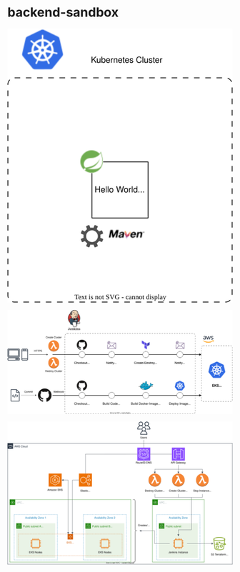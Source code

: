 # backend-sandbox

[![Application Diagram](https://github.com/oprokipchuk/backend-sandbox/blob/master/diagrams/application.drawio.svg?raw=true)](https://viewer.diagrams.net/?tags=%7B%7D&target=blank&highlight=0000ff&edit=https%3A%2F%2Fapp.diagrams.net%2F%23Hoprokipchuk%252Fbackend-sandbox%252Fmaster%252Fdiagrams%252Fapplication.drawio.svg&layers=1&nav=1&title=application.drawio.svg#Uhttps%3A%2F%2Fraw.githubusercontent.com%2Foprokipchuk%2Fbackend-sandbox%2Fmaster%2Fdiagrams%2Fapplication.drawio.svg)

[![CI-CD Diagram](https://github.com/oprokipchuk/backend-sandbox/blob/master/diagrams/ci-cd.drawio.svg?raw=true)](https://viewer.diagrams.net/?tags=%7B%7D&highlight=000000&edit=https%3A%2F%2Fapp.diagrams.net%2F%23Hoprokipchuk%252Fbackend-sandbox%252Fmaster%252Fdiagrams%252Fci-cd.drawio.svg&layers=1&nav=1&title=ci-cd.drawio.svg#Uhttps%3A%2F%2Fraw.githubusercontent.com%2Foprokipchuk%2Fbackend-sandbox%2Fmaster%2Fdiagrams%2Fci-cd.drawio.svg)

[![Infrastructure Diagram](https://github.com/oprokipchuk/backend-sandbox/blob/master/diagrams/infrastructure.drawio.svg?raw=true)](https://viewer.diagrams.net/?tags=%7B%7D&target=blank&highlight=0000ff&edit=https%3A%2F%2Fapp.diagrams.net%2F%3Flibs%3Dgeneral%3Baws4%23Hoprokipchuk%252Fbackend-sandbox%252Fmaster%252Fdiagrams%252Finfrastructure.drawio.svg&layers=1&nav=1&title=infrastructure.drawio.svg#Uhttps%3A%2F%2Fraw.githubusercontent.com%2Foprokipchuk%2Fbackend-sandbox%2Fmaster%2Fdiagrams%2Finfrastructure.drawio.svg)
